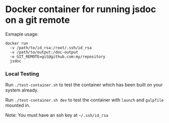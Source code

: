 # Docker container for running jsdoc on a git remote

Exmaple usage:

    docker run
      -v /path/to/id_rsa:/root/.ssh/id_rsa
      -v /path/to/output:/doc-output
      -e GIT_REMOTE=git@github.com:my/repository
      jsdoc

### Local Testing

Run `./test-container.sh` to test the container which has been built on your system already.

Run `./test-container.sh dev` to test the container with `launch` and `gulpfile` mounted in.

Note: You must have an ssh key at `~/.ssh/id_rsa`